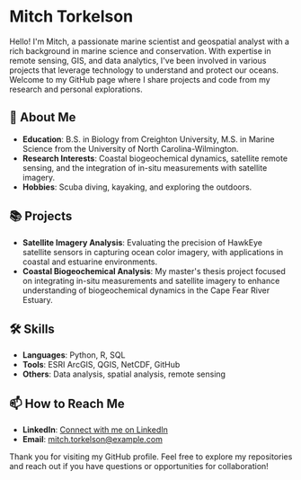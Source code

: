 # Mitch Torkelson

Hello! I'm Mitch, a passionate marine scientist and geospatial analyst with a rich background in marine science and conservation. With expertise in remote sensing, GIS, and data analytics, I've been involved in various projects that leverage technology to understand and protect our oceans. Welcome to my GitHub page where I share projects and code from my research and personal explorations.

## 🌊 About Me

- **Education**: B.S. in Biology from Creighton University, M.S. in Marine Science from the University of North Carolina-Wilmington.
- **Research Interests**: Coastal biogeochemical dynamics, satellite remote sensing, and the integration of in-situ measurements with satellite imagery.
- **Hobbies**: Scuba diving, kayaking, and exploring the outdoors.

## 📚 Projects

- **Satellite Imagery Analysis**: Evaluating the precision of HawkEye satellite sensors in capturing ocean color imagery, with applications in coastal and estuarine environments.
- **Coastal Biogeochemical Analysis**: My master's thesis project focused on integrating in-situ measurements and satellite imagery to enhance understanding of biogeochemical dynamics in the Cape Fear River Estuary.

## 🛠 Skills

- **Languages**: Python, R, SQL
- **Tools**: ESRI ArcGIS, QGIS, NetCDF, GitHub
- **Others**: Data analysis, spatial analysis, remote sensing

## 📫 How to Reach Me

- **LinkedIn**: [Connect with me on LinkedIn](https://linkedin.com/in/mitch-torkelson)
- **Email**: [mitch.torkelson@example.com](mailto:mitch.torkelson@example.com)

Thank you for visiting my GitHub profile. Feel free to explore my repositories and reach out if you have questions or opportunities for collaboration!
